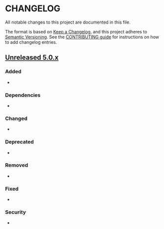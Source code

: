 # CHANGELOG
All notable changes to this project are documented in this file.

The format is based on [Keep a Changelog](https://keepachangelog.com/en/1.0.0/), and this project adheres to [Semantic Versioning](https://semver.org/spec/v2.0.0.html). See the [CONTRIBUTING guide](./CONTRIBUTING.md#Changelog) for instructions on how to add changelog entries.

## [Unreleased 5.0.x]
### Added
-

### Dependencies
-

### Changed
-

### Deprecated
-

### Removed
-

### Fixed
-

### Security
-

[Unreleased 5.0.x]: https://github.com/wazuh/wazuh-indexer-security-analytics/compare/main...main
